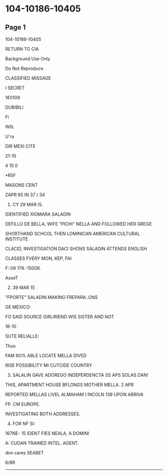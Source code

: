 # 104-10186-10405

## Page 1

104-10186-10405

RETURN TO CIA

Background Use Only

Do Not Reproduce

CLASSIFIED MISSAGE

I SECRET

1€0109

DUBIBILI

Fi

WIlL

U'ra

DIR MEXI CITE

21-10

4 15 0

•R5F

MASONS CENT

ZAPR 65 IN 37 / 34

1. CY 29 MAR IS.

IDENTIFIED XIOMARA SALADIN

DEFILLO DE BELLA, WIFE "PICHI" NELLA AND FOLLOWED HER GREGE

SHORTHAND SCHCOL THEN LOMINICAN AMERICAN CULTURAL INSTITUTE

CLACID, INVESTIGATION DACI SHONS SALADIN ATTENDS ENGLISH

CLASSES FVERY MON, KEP, FAI

F::09 179.-15006.

AsseT

2. 39 MAR 15

"FPORTE" SALADIN MAKING FREPARA..ONS

GE MEXICO:

FO SAID SOURCE GIRLIRIEND WIS SISTER AND NOT

16-10

SUTE RELIALLE:

Thus

FAM 9O% ABLE LOCATE MELLA DIVED

RISE POSSIBILITY MI CUTCIDE COUNTRY

3. SALALIN GAVE ADOREGO INDEPERDENCTA SS APS SOLAS DAN!

THIS, APARTMENT HOUSE BFLONGS MOTHER MELLA. 2 APR

REPORTED MELLAS LIVEL ALMAHAM I INCOLN 139 UPON ARRIVA

FP. CM EUROPE.

INVESTIGATING BOTH ADDRESSES.

4. FOR NF SI:

167NE- 15 IDENT FIES NEALA, A DOMINI

A: CUDAN TRAINED INTEL. AGENT.

don cares SEABET

6/8R

---


